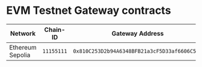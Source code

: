 # EVM Testnet Gateway contracts

<table data-view="cards"><thead><tr><th>Network</th><th>Chain-ID</th><th>Gateway Address</th><th data-type="files"></th></tr></thead><tbody><tr><td>Ethereum Sepolia</td><td><code>11155111</code></td><td><code>0x810C253D2b94A6348BFB21a3cF5D33af6606C54A</code></td><td></td></tr></tbody></table>
